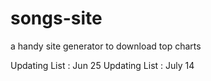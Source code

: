 # songs-site
a handy site generator to download top charts


Updating List :  Jun 25
Updating List : July 14
